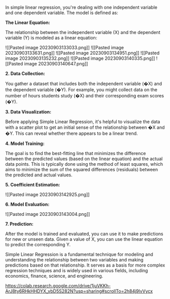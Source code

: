 
In simple linear regression, you're dealing with one independent variable and one dependent variable. The model is defined as:

**The Linear Equation:**

The relationship between the independent variable (X) and the dependent variable (Y) is modeled as a linear equation:

![[Pasted image 20230903133033.png]]
![[Pasted image 20230903133631.png]]
![[Pasted image 20230903134951.png]]
![[Pasted image 20230903135232.png]]
![[Pasted image 20230903140335.png]]
![[Pasted image 20230903140647.png]]


**2. Data Collection:**

You gather a dataset that includes both the independent variable (�X) and the dependent variable (�Y). For example, you might collect data on the number of hours students study (�X) and their corresponding exam scores (�Y).

**3. Data Visualization:**

Before applying Simple Linear Regression, it's helpful to visualize the data with a scatter plot to get an initial sense of the relationship between �X and �Y. This can reveal whether there appears to be a linear trend.

**4. Model Training:**

The goal is to find the best-fitting line that minimizes the difference between the predicted values (based on the linear equation) and the actual data points. This is typically done using the method of least squares, which aims to minimize the sum of the squared differences (residuals) between the predicted and actual values.

**5. Coefficient Estimation:**

![[Pasted image 20230903142925.png]]

**6. Model Evaluation:**

![[Pasted image 20230903143004.png]]

**7. Prediction:**

After the model is trained and evaluated, you can use it to make predictions for new or unseen data. Given a value of X, you can use the linear equation to predict the corresponding Y.

Simple Linear Regression is a fundamental technique for modeling and understanding the relationship between two variables and making predictions based on that relationship. It serves as a basis for more complex regression techniques and is widely used in various fields, including economics, finance, science, and engineering.


https://colab.research.google.com/drive/1juVKKh-ArJ8ty6RHkHHDYX_vbD5S282N?usp=sharing#scrollTo=2h84j9lvVycx